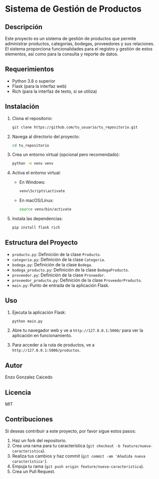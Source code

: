 
# Sistema de Gestión de Productos

## Descripción

Este proyecto es un sistema de gestión de productos que permite administrar productos, categorías, bodegas, proveedores y sus relaciones. El sistema proporciona funcionalidades para el registro y gestión de estos elementos, así como para la consulta y reporte de datos.

## Requerimientos

- Python 3.8 o superior
- Flask (para la interfaz web)
- Rich (para la interfaz de texto, si se utiliza)

## Instalación

1. Clona el repositorio:

    ```bash
    git clone https://github.com/tu_usuario/tu_repositorio.git
    ```

2. Navega al directorio del proyecto:

    ```bash
    cd tu_repositorio
    ```

3. Crea un entorno virtual (opcional pero recomendado):

    ```bash
    python -m venv venv
    ```

4. Activa el entorno virtual:

    - En Windows:

      ```bash
      venv\Scripts\activate
      ```

    - En macOS/Linux:

      ```bash
      source venv/bin/activate
      ```

5. Instala las dependencias:

    ```bash
    pip install flask rich
    ```

## Estructura del Proyecto

- `producto.py`: Definición de la clase `Producto`.
- `categoria.py`: Definición de la clase `Categoria`.
- `bodega.py`: Definición de la clase `Bodega`.
- `bodega_producto.py`: Definición de la clase `BodegaProducto`.
- `proveedor.py`: Definición de la clase `Proveedor`.
- `proveedor_producto.py`: Definición de la clase `ProveedorProducto`.
- `main.py`: Punto de entrada de la aplicación Flask.

## Uso

1. Ejecuta la aplicación Flask:

    ```bash
    python main.py
    ```

2. Abre tu navegador web y ve a `http://127.0.0.1:5000/` para ver la aplicación en funcionamiento.

3. Para acceder a la ruta de productos, ve a `http://127.0.0.1:5000/productos`.

## Autor

Enzo Gonzalez Caicedo

## Licencia

MIT

## Contribuciones

Si deseas contribuir a este proyecto, por favor sigue estos pasos:

1. Haz un fork del repositorio.
2. Crea una rama para tu característica (`git checkout -b feature/nueva-caracteristica`).
3. Realiza tus cambios y haz commit (`git commit -am 'Añadida nueva característica'`).
4. Empuja tu rama (`git push origin feature/nueva-caracteristica`).
5. Crea un Pull Request.



